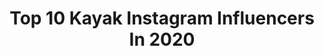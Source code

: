 ---
title: Top 10 Kayak Instagram Influencers In 2020
description: >-
  Find top kayak Instagram influencers in 2020. Most popular hashtags: #2020 #coronavirus #stayhome #planetcanoe.
platform: Instagram
profiles:
  - username: "amin.boudaghi"
    fullname: >-
      Amin Boudaghi
    location: "Iran"
    followers: 3159
    engagement: 2603
    commentsToLikes: 0.144962
    id: ck5hr71uiudia0i11rtfu8x7f
    verified: false
    hashtags: "#family, #coronavid19, #my, #stayhome"
  - username: "tawnyskye_"
    fullname: >-
      Tawny 💛 Skye
    location: "United States"
    followers: 49746
    engagement: 606
    commentsToLikes: 0.041759
    id: ck5c0ce4tsv690i11hkenqgz9
    verified: false
    hashtags: "#dontcommentaskingwherethebikiniisat, #aussireel, #lobstertails, #shoredive"
  - username: "arvand.darvish"
    fullname: >-
      Arvand Darvish
    location: "Iran"
    followers: 3155
    engagement: 2238
    commentsToLikes: 0.078362
    id: ck602e9doh8440i14ede8r4n5
    verified: false
    hashtags: ""
  - username: "cesarporai"
    fullname: >-
      César Trifone | Viagens+Life
    location: "Brazil"
    followers: 81189
    engagement: 186
    commentsToLikes: 0.116489
    id: ck5c70n9y6krb0i11w0976m12
    verified: false
    hashtags: "#cesarporinhotim, #meliaresorts, #cesarporbudapeste, #cesarpelaislandia"
  - username: "kayakkidmd"
    fullname: >-
      Colt
    location: "United States"
    followers: 27468
    engagement: 656
    commentsToLikes: 0.019551
    id: ck0vy8emt2q5d0i19dkijkaw2
    verified: false
    hashtags: "#gladihaveadog, #plantingflowers, #dontwanna, #couldbeworse"
  - username: "pacocubelos"
    fullname: >-
      Francisco Cubelos Sánchez
    location: "Spain"
    followers: 9463
    engagement: 1109
    commentsToLikes: 0.064383
    id: ck55p213y9ndd0i11tmd7qt7y
    verified: false
    hashtags: "#talavera, #brothers, #student, #tokio2020"
  - username: "tommybrady7"
    fullname: >-
      Tommy Brady
    location: "United Kingdom"
    followers: 77446
    engagement: 200
    commentsToLikes: 0.034245
    id: ck5c04a05sf720i11cjtm5mdd
    verified: true
    hashtags: "#worldwhiskyday, #madebythesea, #london, #wavesofsustainability"
  - username: "phyllisburchettphoto"
    fullname: >-
      Phyllis Burchett
    location: "United States"
    followers: 28765
    engagement: 601
    commentsToLikes: 0.016433
    id: ck5hooyffpyjw0i11cg96ldn2
    verified: false
    hashtags: "#roanypony, #forgework, #aqhaproud, #ilovetheusa"
  - username: "antoniorossi_official"
    fullname: >-
      Antonio Rossi
    location: "Italy"
    followers: 12195
    engagement: 912
    commentsToLikes: 0.019694
    id: ck5cirq5yt8re0i11u8x2xf2p
    verified: true
    hashtags: "#buonanno2020, #soccer, #scuola, #dream"
  - username: "pelayoroza"
    fullname: >-
      Pelayo Roza Fonticiella
    location: "Spain"
    followers: 5805
    engagement: 1112
    commentsToLikes: 0.011032
    id: ck5zljpwvkxbl0i14whidqt6w
    verified: false
    hashtags: "#newseason, #picadas, #missmyboat, #100m"
---